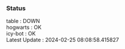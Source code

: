 ### Status


table : DOWN  
hogwarts : OK  
icy-bot : OK  
Latest Update : 2024-02-25 08:08:58.415827
